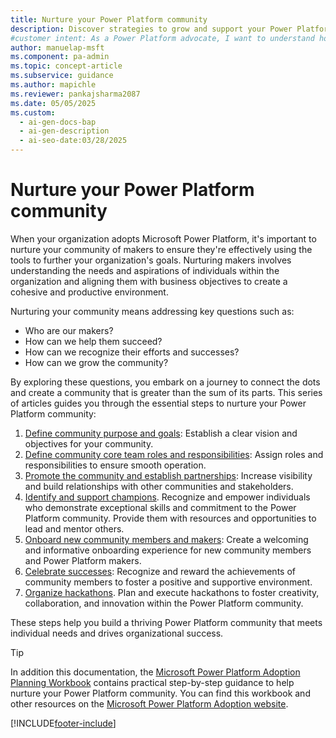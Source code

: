 ```yaml
---
title: Nurture your Power Platform community
description: Discover strategies to grow and support your Power Platform community, from onboarding makers to celebrating their achievements.
#customer intent: As a Power Platform advocate, I want to understand how to nurture my organization's maker community so that I can align their efforts with business goals.
author: manuelap-msft
ms.component: pa-admin
ms.topic: concept-article
ms.subservice: guidance
ms.author: mapichle
ms.reviewer: pankajsharma2087
ms.date: 05/05/2025
ms.custom:
  - ai-gen-docs-bap
  - ai-gen-description
  - ai-seo-date:03/28/2025
---
```


# Nurture your Power Platform community

When your organization adopts Microsoft Power Platform, it's important to nurture your community of makers to ensure they're effectively using the tools to further your organization's goals. Nurturing makers involves understanding the needs and aspirations of individuals within the organization and aligning them with business objectives to create a cohesive and productive environment.

Nurturing your community means addressing key questions such as:

- Who are our makers?
- How can we help them succeed?
- How can we recognize their efforts and successes?
- How can we grow the community?

By exploring these questions, you embark on a journey to connect the dots and create a community that is greater than the sum of its parts. This series of articles guides you through the essential steps to nurture your Power Platform community:

1. [Define community purpose and goals](community-goals.md): Establish a clear vision and objectives for your community.
1. [Define community core team roles and responsibilities](community-core-team.md): Assign roles and responsibilities to ensure smooth operation.
1. [Promote the community and establish partnerships](community-promote.md): Increase visibility and build relationships with other communities and stakeholders.
1. [Identify and support champions](champions.md). Recognize and empower individuals who demonstrate exceptional skills and commitment to the Power Platform community. Provide them with resources and opportunities to lead and mentor others.
1. [Onboard new community members and makers](onboard-makers.md): Create a welcoming and informative onboarding experience for new community members and Power Platform makers.
1. [Celebrate successes](show-and-tell.md): Recognize and reward the achievements of community members to foster a positive and supportive environment.
1. [Organize hackathons](hackathons.md). Plan and execute hackathons to foster creativity, collaboration, and innovation within the Power Platform community.

These steps help you build a thriving Power Platform community that meets individual needs and drives organizational success.

> [!TIP]
> In addition this documentation, the [Microsoft Power Platform Adoption Planning Workbook](https://aka.ms/powerplatformadoptionworkbook) contains practical step-by-step guidance to help nurture your Power Platform community. You can find this workbook and other resources on the [ Microsoft Power Platform Adoption website](https://adoption.microsoft.com/powerplatform).

[!INCLUDE[footer-include](../../includes/footer-banner.md)]
